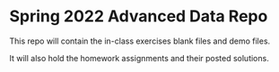 # Spring 2022 Advanced Data Repo

This repo will contain the in-class exercises blank files and demo files. 

It will also hold the homework assignments and their posted solutions. 